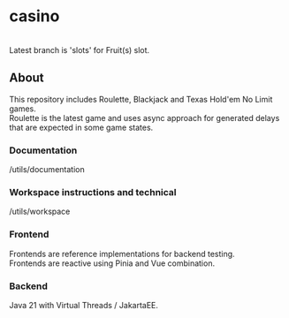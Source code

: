 # casino
 <br> Latest branch is 'slots' for Fruit(s) slot. <br>
## About <br>
This repository includes Roulette, Blackjack and Texas Hold'em No Limit games. <br>
Roulette is the latest game and uses async approach for generated delays that are expected in some game states.<br>

### Documentation
/utils/documentation

### Workspace instructions and technical
 /utils/workspace

### Frontend
Frontends are reference implementations for backend testing. <br>
Frontends are reactive using Pinia and Vue combination.  <br>

### Backend
Java 21 with Virtual Threads  / JakartaEE.  <br>







 